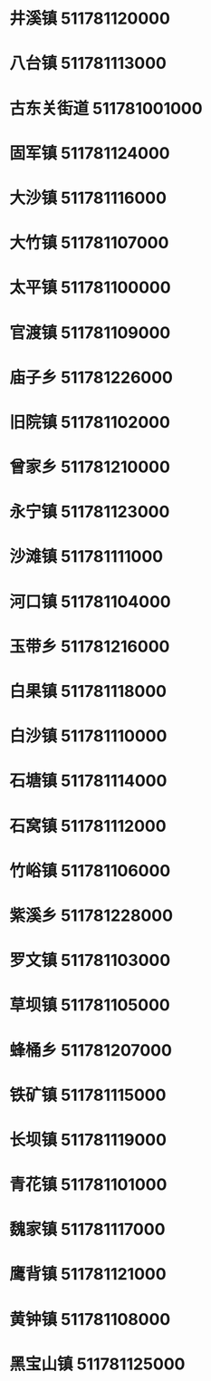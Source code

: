 # 井溪镇 511781120000
# 八台镇 511781113000
# 古东关街道 511781001000
# 固军镇 511781124000
# 大沙镇 511781116000
# 大竹镇 511781107000
# 太平镇 511781100000
# 官渡镇 511781109000
# 庙子乡 511781226000
# 旧院镇 511781102000
# 曾家乡 511781210000
# 永宁镇 511781123000
# 沙滩镇 511781111000
# 河口镇 511781104000
# 玉带乡 511781216000
# 白果镇 511781118000
# 白沙镇 511781110000
# 石塘镇 511781114000
# 石窝镇 511781112000
# 竹峪镇 511781106000
# 紫溪乡 511781228000
# 罗文镇 511781103000
# 草坝镇 511781105000
# 蜂桶乡 511781207000
# 铁矿镇 511781115000
# 长坝镇 511781119000
# 青花镇 511781101000
# 魏家镇 511781117000
# 鹰背镇 511781121000
# 黄钟镇 511781108000
# 黑宝山镇 511781125000
